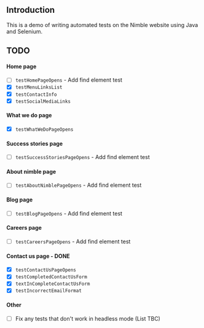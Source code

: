 ## Introduction

This is a demo of writing automated tests on the Nimble website using Java and Selenium.

## TODO

#### Home page
- [ ] `testHomePageOpens` - Add find element test
- [x] `testMenuLinksList`
- [x] `testContactInfo`
- [x] `testSocialMediaLinks`

#### What we do page
- [x] `testWhatWeDoPageOpens`

#### Success stories page
- [ ] `testSuccessStoriesPageOpens` - Add find element test

#### About nimble page
- [ ] `testAboutNimblePageOpens` - Add find element test

#### Blog page
- [ ] `testBlogPageOpens` - Add find element test

#### Careers page
- [ ] `testCareersPageOpens` - Add find element test

#### Contact us page - DONE
- [X] `testContactUsPageOpens`
- [X] `testCompletedContactUsForm`
- [x] `textInCompleteContactUsForm`
- [x] `testIncorrectEmailFormat`

#### Other
- [ ] Fix any tests that don't work in headless mode (List TBC)